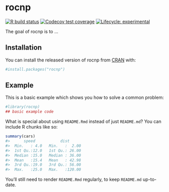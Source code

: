 
<!-- README.md is generated from README.Rmd. Please edit that file -->

# rocnp

<!-- badges: start -->

[![R build
status](https://github.com/dragosmg/rocnp/workflows/R-CMD-check/badge.svg)](https://github.com/dragosmg/rocnp/actions)
[![Codecov test
coverage](https://codecov.io/gh/dragosmg/rocnp/branch/master/graph/badge.svg)](https://codecov.io/gh/dragosmg/rocnp?branch=master)
[![Lifecycle:
experimental](https://img.shields.io/badge/lifecycle-experimental-orange.svg)](https://www.tidyverse.org/lifecycle/#experimental)
<!-- badges: end -->

The goal of rocnp is to …

## Installation

You can install the released version of rocnp from
[CRAN](https://CRAN.R-project.org) with:

``` r
#install.packages("rocnp")
```

## Example

This is a basic example which shows you how to solve a common problem:

``` r
#library(rocnp)
## basic example code
```

What is special about using `README.Rmd` instead of just `README.md`?
You can include R chunks like so:

``` r
summary(cars)
#>      speed           dist       
#>  Min.   : 4.0   Min.   :  2.00  
#>  1st Qu.:12.0   1st Qu.: 26.00  
#>  Median :15.0   Median : 36.00  
#>  Mean   :15.4   Mean   : 42.98  
#>  3rd Qu.:19.0   3rd Qu.: 56.00  
#>  Max.   :25.0   Max.   :120.00
```

You’ll still need to render `README.Rmd` regularly, to keep `README.md`
up-to-date.
